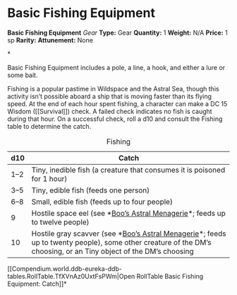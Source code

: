 # Basic Fishing Equipment

**Basic Fishing Equipment**
_Gear_
**Type:** Gear
**Quantity:** 1
**Weight:** N/A
**Price:** 1 sp
**Rarity:** 
**Attunement:** None

*<p>Basic Fishing Equipment includes a pole, a line, a hook, and either a lure or some bait.

Fishing is a popular pastime in Wildspace and the Astral Sea, though this activity isn’t possible aboard a ship that is moving faster than its flying speed. At the end of each hour spent fishing, a character can make a DC 15 Wisdom ([[Survival]]) check. A failed check indicates no fish is caught during that hour. On a successful check, roll a d10 and consult the Fishing table to determine the catch.</p>
<table class="compendium-left-aligned-table"><caption id="Fishing">Fishing</caption>
<thead>
<tr>
<th>d10</th>
<th>Catch</th>
</tr>
</thead>
<tbody>
<tr>
<td>1–2</td>
<td>Tiny, inedible fish (a creature that consumes it is poisoned for 1 hour)</td>
</tr>
<tr>
<td>3–5</td>
<td>Tiny, edible fish (feeds one person)</td>
</tr>
<tr>
<td>6–8</td>
<td>Small, edible fish (feeds up to four people)</td>
</tr>
<tr>
<td>9</td>
<td>Hostile space eel (see *<a href="https://www.dndbeyond.com/sources/sais/bam">Boo’s Astral Menagerie</a>*; feeds up to twelve people)</td>
</tr>
<tr>
<td>10</td>
<td>Hostile gray scavver (see *<a href="https://www.dndbeyond.com/sources/sais/bam">Boo’s Astral Menagerie</a>*; feeds up to twenty people), some other creature of the DM’s choosing, or an Tiny object of the DM’s choosing</td>
</tr>
</tbody>
</table><div id="table-link">[[Compendium.world.ddb-eureka-ddb-tables.RollTable.TfXVnAz0UxtFsPWm|Open RollTable Basic Fishing Equipment: Catch]]*